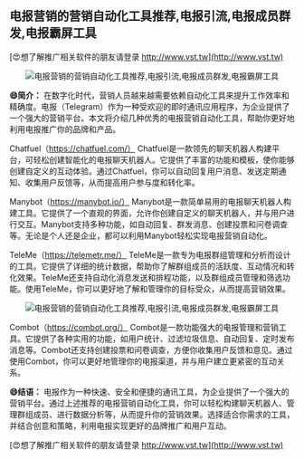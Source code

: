 ## **电报营销的营销自动化工具推荐,电报引流,电报成员群发,电报霸屏工具**

[😍想了解推广相关软件的朋友请登录 http://www.vst.tw](http://www.vst.tw)

 <center><img src="https://vst.tw/MP4/tuiguang/png/4.png" alt="电报营销的营销自动化工具推荐,电报引流,电报成员群发,电报霸屏工具"></center>

**😄简介：**
在数字化时代，营销人员越来越需要依赖自动化工具来提升工作效率和精确度。电报（Telegram）作为一种受欢迎的即时通讯应用程序，为企业提供了一个强大的营销平台。本文将介绍几种优秀的电报营销自动化工具，帮助你更好地利用电报推广你的品牌和产品。

Chatfuel（https://chatfuel.com/）
Chatfuel是一款领先的聊天机器人构建平台，可轻松创建智能化的电报聊天机器人。它提供了丰富的功能和模板，使你能够创建自定义的互动体验。通过Chatfuel，你可以自动回复用户消息、发送定期通知、收集用户反馈等，从而提高用户参与度和转化率。

Manybot（https://manybot.io/）
Manybot是一款简单易用的电报聊天机器人构建工具。它提供了一个直观的界面，允许你创建自定义的聊天机器人，并与用户进行交互。Manybot支持多种功能，如自动回复、群发消息、创建投票和问卷调查等。无论是个人还是企业，都可以利用Manybot轻松实现电报营销自动化。

TeleMe（https://telemetr.me/）
TeleMe是一款专为电报群组管理和分析而设计的工具。它提供了详细的统计数据，帮助你了解群组成员的活跃度、互动情况和转化效果。TeleMe还支持自动化消息发送和排程功能，以及群组成员管理和筛选功能。使用TeleMe，你可以更好地了解和管理你的目标受众，从而提高营销效果。

 <center><img src="https://vst.tw/MP4/tuiguang/png/1.png" alt="电报营销的营销自动化工具推荐,电报引流,电报成员群发,电报霸屏工具"></center>

Combot（https://combot.org/）
Combot是一款功能强大的电报管理和营销工具。它提供了各种实用的功能，如用户统计、过滤垃圾信息、自动回复、定时发布消息等。Combot还支持创建投票和问卷调查，方便你收集用户反馈和意见。通过使用Combot，你可以更好地管理你的电报渠道，并与用户建立更紧密的互动关系。

**😄结语：**
电报作为一种快速、安全和便捷的通讯工具，为企业提供了一个强大的营销平台。通过上述推荐的电报营销自动化工具，你可以轻松构建聊天机器人、管理群组成员、进行数据分析等，从而提升你的营销效果。选择适合你需求的工具，并结合创意和策略，利用电报实现更好的品牌推广和用户互动。

[😍想了解推广相关软件的朋友请登录 http://www.vst.tw](http://www.vst.tw)



